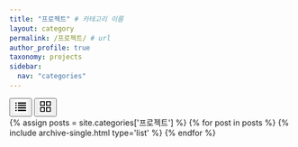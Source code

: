 ```yaml
---
title: "프로젝트" # 카테고리 이름
layout: category
permalink: /프로젝트/ # url
author_profile: true
taxonomy: projects
sidebar:
  nav: "categories"
---
```


<!-- 🔘 View Switch Buttons -->

<div class="view-switch">
  <button id="list-view-btn" class="view-btn active">
    <img src="/assets/images/berry.png" alt="List View" width="24"> 
  </button>
  <button id="grid-view-btn" class="view-btn">
    <img src="/assets/images/enabi.png" alt="Grid View" width="24"> 
  </button>

</div>


<!-- 💡 List View -->
<div id="list-view" class="view-mode">
  {% assign posts = site.categories['프로젝트'] %}
  {% for post in posts %}
    {% include archive-single.html type='list' %}
  {% endfor %}
</div>

<!-- 💡 Grid View -->
<div id="grid-view" class="view-mode" style="display: none;">
  {% assign posts = site.categories['프로젝트'] %}
  {% for post in posts %}
    {% include archive-single.html type='grid' %}
  {% endfor %}
</div>

<script>
  document.addEventListener('DOMContentLoaded', () => {
    const listBtn = document.getElementById('list-view-btn');
    const gridBtn = document.getElementById('grid-view-btn');
    const listView = document.getElementById('list-view');
    const gridView = document.getElementById('grid-view');

    function switchView(mode) {
      if (mode === 'grid') {
        listView.style.display = 'none';
        gridView.style.display = 'block';
        listBtn.classList.remove('active');
        gridBtn.classList.add('active');
      } else {
        listView.style.display = 'block';
        gridView.style.display = 'none';
        gridBtn.classList.remove('active');
        listBtn.classList.add('active');
      }
      localStorage.setItem('viewMode', mode);
    }

    listBtn.addEventListener('click', () => switchView('list'));
    gridBtn.addEventListener('click', () => switchView('grid'));

    const saved = localStorage.getItem('viewMode') || 'list';
    switchView(saved);
  });
</script>